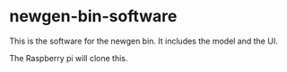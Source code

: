 # newgen-bin-software

This is the software for the newgen bin. It includes the model and the UI.

The Raspberry pi will clone this.
